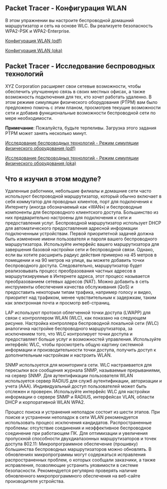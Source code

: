 <!-- 13.5.1 -->
## Packet Tracer - Конфигурация WLAN

В этом упражнении вы настроите беспроводной домашний маршрутизатор и сеть на основе WLC. Вы реализуете безопасность WPA2-PSK и WPA2-Enterprise.

[Конфигурация WLAN (pdf)](./assets/13.5.1-packet-tracer---wlan-configuration_ru-RU.pdf)

[Конфигурация WLAN (pka)](./assets/13.5.1-packet-tracer---wlan-configuration_ru-RU.pka)

<!-- 13.5.2 -->
## Packet Tracer - Исследование беспроводных технологий

XYZ Corporation расширяет свои сетевые возможности, чтобы обеспечить улучшенную связь в своих местных офисах, а также возможность подключения для тех, кто хочет работать удаленно. В этом режиме симуляции физического оборудования (PTPM) вам было предложено помочь с этим планом, просмотрев текущие возможности сети и добавив функциональные возможности беспроводной сети по мере необходимости.

**Примечание**: Пожалуйста, будьте терпеливы. Загрузка этого задания PTPM может занять несколько минут.

[Исследование беспроводных технологий - Режим симуляции физического оборудования (pdf)](./assets/13.5.2-packet-tracer---wireless-technology-exploration---physical-mode_ru-RU.pdf)

[Исследование беспроводных технологий - Режим симуляции физического оборудования (pka)](./assets/13.5.2-packet-tracer---wireless-technology-exploration---physical-mode_ru-RU.pka)

<!-- 13.5.3 -->
## Что я изучил в этом модуле?

Удаленные работники, небольшие филиалы и домашние сети часто используют беспроводной маршрутизатор, который обычно включает в себя коммутатор для проводных клиентов, порт для подключения к Интернету (иногда обозначаемый как «WAN») и беспроводные компоненты для беспроводного клиентского доступа. Большинство из них предварительно настроены для подключения к сети и предоставления услуг. Беспроводной маршрутизатор использует DHCP для автоматического предоставления адресной информации подключенным устройствам. Первой приоритетной задачей должна быть изменение имени пользователя и пароля вашего беспроводного маршрутизатора. Используйте интерфейс вашего маршрутизатора для завершения базовой настройки сети и беспроводной связи. Однако, если вы хотите расширить радиус действия примерно на 45 метров в помещении и на 90 метров на улице, вы можете добавить точки беспроводного доступа. Следовательно, маршрутизатор будет реализовывать процесс преобразования частных адресов в маршрутизируемые в Интернете адреса, этот процесс называется преобразованием сетевых адресов (NAT). Можно добавить в сеть инструменты обеспечения качества обслуживания (QoS) и предоставить некоторым типам трафика, например голосу и видео, приоритет над трафиком, менее чувствительным к задержкам, таким как электронная почта и просмотр веб-страниц.

LAP используют протокол облегченной точки доступа (LWAPP) для связи с контроллером WLAN (WLC), как показано на следующем рисунке. Настройка контроллера беспроводной локальной сети (WLC) аналогична настройке беспроводного маршрутизатора, за исключением того, что WLC контролирует точки доступа и предоставляет больше услуг и возможностей управления. Используйте интерфейс WLC, чтобы просмотреть общую картину системной информации и производительности точки доступа, получить доступ к дополнительным настройкам и настроить WLAN.

SNMP используется для мониторинга сети. WLC настраивается для пересылки все сообщения журнала SNMP, называемые прерываниями, на сервер SNMP. Для аутентификации пользователя WLAN используется сервер RADIUS для служб аутентификации, авторизации и учета (AAA). Индивидуальный доступ пользователей может быть отслежен и проверен. Используйте интерфейс WLC для настройки информации о сервере SNMP и RADIUS, интерфейсах VLAN, области DHCP и корпоративной WLAN WPA2.

Процесс поиска и устранения неполадок состоит из шести этапов. При поиске и устранении неполадок в сети WLAN рекомендуется использовать процесс исключения кандидатов. Распространенные проблемы: отсутствие соединения и неэффективное беспроводное соединение при работающем ПК. Для оптимизации и увеличения пропускной способности двухдиапазонных маршрутизаторов и точек доступа 802.11: Микропрограммное обеспечение (прошивку) большинства беспроводных маршрутизаторов можно обновлять. В обновлениях микропрограммы могут содержаться исправления распространенных проблем, о которых сообщали заказчики, а также исправления, позволяющие устранить уязвимости в системе безопасности. Рекомендуется регулярно проверять наличие обновленного микропрограммного обеспечения на веб-сайте производителя устройства.

<!-- 13.5.4 -->
<!-- quiz -->
